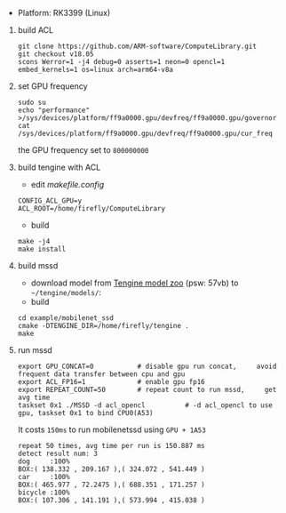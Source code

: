 * Platform: RK3399 (Linux)
  
1. build ACL
    ```
    git clone https://github.com/ARM-software/ComputeLibrary.git
    git checkout v18.05
    scons Werror=1 -j4 debug=0 asserts=1 neon=0 opencl=1 embed_kernels=1 os=linux arch=arm64-v8a
    ```

2. set GPU frequency
    ```
    sudo su
    echo "performance" >/sys/devices/platform/ff9a0000.gpu/devfreq/ff9a0000.gpu/governor
    cat /sys/devices/platform/ff9a0000.gpu/devfreq/ff9a0000.gpu/cur_freq
    ```
    the GPU frequency set to `800000000`

3. build tengine with ACL

    - edit *makefile.config*
    ```
    CONFIG_ACL_GPU=y
    ACL_ROOT=/home/firefly/ComputeLibrary
    ```
    - build
    ```
    make -j4 
    make install
    ```
4. build mssd
    - download model from [Tengine model zoo](https://pan.baidu.com/s/1LXZ8vOdyOo50IXS0CUPp8g) (psw: 57vb) to `~/tengine/models/`:
    - build
    ```
    cd example/mobilenet_ssd
    cmake -DTENGINE_DIR=/home/firefly/tengine .
    make 
    ```
5. run mssd
    ```
    export GPU_CONCAT=0           # disable gpu run concat,     avoid frequent data transfer between cpu and gpu
    export ACL_FP16=1             # enable gpu fp16
    export REPEAT_COUNT=50        # repeat count to run mssd,     get avg time
    taskset 0x1 ./MSSD -d acl_opencl          # -d acl_opencl to use gpu, taskset 0x1 to bind CPU0(A53)
    ```
    It costs `150ms` to run mobilenetssd using `GPU + 1A53`
    ```
    repeat 50 times, avg time per run is 150.887 ms
    detect result num: 3
    dog     :100%
    BOX:( 138.332 , 209.167 ),( 324.072 , 541.449 )
    car     :100%
    BOX:( 465.977 , 72.2475 ),( 688.351 , 171.257 )
    bicycle :100%
    BOX:( 107.306 , 141.191 ),( 573.994 , 415.038 )
    ```
